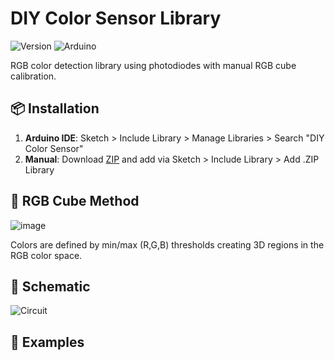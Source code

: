 # DIY Color Sensor Library
![Version](https://img.shields.io/badge/Version-1.0.0-blue) ![Arduino](https://img.shields.io/badge/Arduino-Compatible-brightgreen)

RGB color detection library using photodiodes with manual RGB cube calibration.

## 📦 Installation
1. **Arduino IDE**: Sketch > Include Library > Manage Libraries > Search "DIY Color Sensor"
2. **Manual**: Download [ZIP](https://github.com/yourusername/DIYColorSensor/archive/main.zip) and add via Sketch > Include Library > Add .ZIP Library

## 🎨 RGB Cube Method
![image](https://github.com/user-attachments/assets/9839c4d8-64c8-4d22-8dbb-dee25eb0abff)

Colors are defined by min/max (R,G,B) thresholds creating 3D regions in the RGB color space.

## 🔌 Schematic
![Circuit](https://github.com/user-attachments/assets/0a0a3cc1-aa1e-46b9-b459-40e835705d82)

## 📂 Examples
